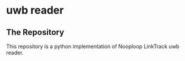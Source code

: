 # uwb reader

## The Repository

This repository is a python implementation of Nooploop LinkTrack uwb reader.
 